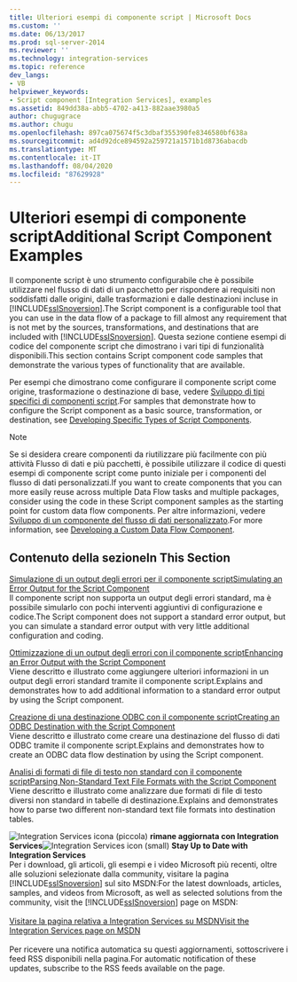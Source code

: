 ```yaml
---
title: Ulteriori esempi di componente script | Microsoft Docs
ms.custom: ''
ms.date: 06/13/2017
ms.prod: sql-server-2014
ms.reviewer: ''
ms.technology: integration-services
ms.topic: reference
dev_langs:
- VB
helpviewer_keywords:
- Script component [Integration Services], examples
ms.assetid: 849dd38a-abb5-4702-a413-882aae3980a5
author: chugugrace
ms.author: chugu
ms.openlocfilehash: 897ca075674f5c3dbaf355390fe8346580bf638a
ms.sourcegitcommit: ad4d92dce894592a259721a1571b1d8736abacdb
ms.translationtype: MT
ms.contentlocale: it-IT
ms.lasthandoff: 08/04/2020
ms.locfileid: "87629928"
---
```

# <a name="additional-script-component-examples"></a><span data-ttu-id="aeb90-102">Ulteriori esempi di componente script</span><span class="sxs-lookup"><span data-stu-id="aeb90-102">Additional Script Component Examples</span></span>
  <span data-ttu-id="aeb90-103">Il componente script è uno strumento configurabile che è possibile utilizzare nel flusso di dati di un pacchetto per rispondere ai requisiti non soddisfatti dalle origini, dalle trasformazioni e dalle destinazioni incluse in [!INCLUDE[ssISnoversion](../../includes/ssisnoversion-md.md)].</span><span class="sxs-lookup"><span data-stu-id="aeb90-103">The Script component is a configurable tool that you can use in the data flow of a package to fill almost any requirement that is not met by the sources, transformations, and destinations that are included with [!INCLUDE[ssISnoversion](../../includes/ssisnoversion-md.md)].</span></span> <span data-ttu-id="aeb90-104">Questa sezione contiene esempi di codice del componente script che dimostrano i vari tipi di funzionalità disponibili.</span><span class="sxs-lookup"><span data-stu-id="aeb90-104">This section contains Script component code samples that demonstrate the various types of functionality that are available.</span></span>  
  
 <span data-ttu-id="aeb90-105">Per esempi che dimostrano come configurare il componente script come origine, trasformazione o destinazione di base, vedere [Sviluppo di tipi specifici di componenti script](../extending-packages-scripting-data-flow-script-component-types/developing-specific-types-of-script-components.md).</span><span class="sxs-lookup"><span data-stu-id="aeb90-105">For samples that demonstrate how to configure the Script component as a basic source, transformation, or destination, see [Developing Specific Types of Script Components](../extending-packages-scripting-data-flow-script-component-types/developing-specific-types-of-script-components.md).</span></span>  
  
> [!NOTE]  
>  <span data-ttu-id="aeb90-106">Se si desidera creare componenti da riutilizzare più facilmente con più attività Flusso di dati e più pacchetti, è possibile utilizzare il codice di questi esempi di componente script come punto iniziale per i componenti del flusso di dati personalizzati.</span><span class="sxs-lookup"><span data-stu-id="aeb90-106">If you want to create components that you can more easily reuse across multiple Data Flow tasks and multiple packages, consider using the code in these Script component samples as the starting point for custom data flow components.</span></span> <span data-ttu-id="aeb90-107">Per altre informazioni, vedere [Sviluppo di un componente del flusso di dati personalizzato](../extending-packages-custom-objects/data-flow/developing-a-custom-data-flow-component.md).</span><span class="sxs-lookup"><span data-stu-id="aeb90-107">For more information, see [Developing a Custom Data Flow Component](../extending-packages-custom-objects/data-flow/developing-a-custom-data-flow-component.md).</span></span>  
  
## <a name="in-this-section"></a><span data-ttu-id="aeb90-108">Contenuto della sezione</span><span class="sxs-lookup"><span data-stu-id="aeb90-108">In This Section</span></span>  
 [<span data-ttu-id="aeb90-109">Simulazione di un output degli errori per il componente script</span><span class="sxs-lookup"><span data-stu-id="aeb90-109">Simulating an Error Output for the Script Component</span></span>](../extending-packages-scripting-data-flow-script-component-examples/simulating-an-error-output-for-the-script-component.md)  
 <span data-ttu-id="aeb90-110">Il componente script non supporta un output degli errori standard, ma è possibile simularlo con pochi interventi aggiuntivi di configurazione e codice.</span><span class="sxs-lookup"><span data-stu-id="aeb90-110">The Script component does not support a standard error output, but you can simulate a standard error output with very little additional configuration and coding.</span></span>  
  
 [<span data-ttu-id="aeb90-111">Ottimizzazione di un output degli errori con il componente script</span><span class="sxs-lookup"><span data-stu-id="aeb90-111">Enhancing an Error Output with the Script Component</span></span>](../extending-packages-scripting-data-flow-script-component-examples/enhancing-an-error-output-with-the-script-component.md)  
 <span data-ttu-id="aeb90-112">Viene descritto e illustrato come aggiungere ulteriori informazioni in un output degli errori standard tramite il componente script.</span><span class="sxs-lookup"><span data-stu-id="aeb90-112">Explains and demonstrates how to add additional information to a standard error output by using the Script component.</span></span>  
  
 [<span data-ttu-id="aeb90-113">Creazione di una destinazione ODBC con il componente script</span><span class="sxs-lookup"><span data-stu-id="aeb90-113">Creating an ODBC Destination with the Script Component</span></span>](../extending-packages-scripting-data-flow-script-component-examples/creating-an-odbc-destination-with-the-script-component.md)  
 <span data-ttu-id="aeb90-114">Viene descritto e illustrato come creare una destinazione del flusso di dati ODBC tramite il componente script.</span><span class="sxs-lookup"><span data-stu-id="aeb90-114">Explains and demonstrates how to create an ODBC data flow destination by using the Script component.</span></span>  
  
 [<span data-ttu-id="aeb90-115">Analisi di formati di file di testo non standard con il componente script</span><span class="sxs-lookup"><span data-stu-id="aeb90-115">Parsing Non-Standard Text File Formats with the Script Component</span></span>](../extending-packages-scripting-data-flow-script-component-examples/parsing-non-standard-text-file-formats-with-the-script-component.md)  
 <span data-ttu-id="aeb90-116">Viene descritto e illustrato come analizzare due formati di file di testo diversi non standard in tabelle di destinazione.</span><span class="sxs-lookup"><span data-stu-id="aeb90-116">Explains and demonstrates how to parse two different non-standard text file formats into destination tables.</span></span>  
  
<span data-ttu-id="aeb90-117">![Integration Services icona (piccola)](../media/dts-16.gif "Icona di Integration Services (piccola)")  **rimane aggiornata con Integration Services**</span><span class="sxs-lookup"><span data-stu-id="aeb90-117">![Integration Services icon (small)](../media/dts-16.gif "Integration Services icon (small)")  **Stay Up to Date with Integration Services**</span></span><br /> <span data-ttu-id="aeb90-118">Per i download, gli articoli, gli esempi e i video Microsoft più recenti, oltre alle soluzioni selezionate dalla community, visitare la pagina [!INCLUDE[ssISnoversion](../../includes/ssisnoversion-md.md)] sul sito MSDN:</span><span class="sxs-lookup"><span data-stu-id="aeb90-118">For the latest downloads, articles, samples, and videos from Microsoft, as well as selected solutions from the community, visit the [!INCLUDE[ssISnoversion](../../includes/ssisnoversion-md.md)] page on MSDN:</span></span><br /><br /> [<span data-ttu-id="aeb90-119">Visitare la pagina relativa a Integration Services su MSDN</span><span class="sxs-lookup"><span data-stu-id="aeb90-119">Visit the Integration Services page on MSDN</span></span>](https://go.microsoft.com/fwlink/?LinkId=136655)<br /><br /> <span data-ttu-id="aeb90-120">Per ricevere una notifica automatica su questi aggiornamenti, sottoscrivere i feed RSS disponibili nella pagina.</span><span class="sxs-lookup"><span data-stu-id="aeb90-120">For automatic notification of these updates, subscribe to the RSS feeds available on the page.</span></span>  
  
  
